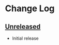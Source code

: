 # Change Log #

## [Unreleased] ##

  - Initial release

[Unreleased]: https://github.com/dochang/ansible-role-opensshserver/commits/HEAD
